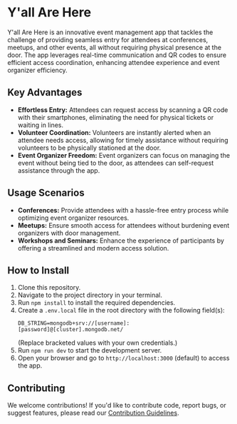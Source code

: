 # Y'all Are Here

Y'all Are Here is an innovative event management app that tackles the challenge of providing seamless entry for attendees at conferences, meetups, and other events, all without requiring physical presence at the door. The app leverages real-time communication and QR codes to ensure efficient access coordination, enhancing attendee experience and event organizer efficiency.

## Key Advantages

- **Effortless Entry:** Attendees can request access by scanning a QR code with their smartphones, eliminating the need for physical tickets or waiting in lines.
- **Volunteer Coordination:** Volunteers are instantly alerted when an attendee needs access, allowing for timely assistance without requiring volunteers to be physically stationed at the door.
- **Event Organizer Freedom:** Event organizers can focus on managing the event without being tied to the door, as attendees can self-request assistance through the app.

## Usage Scenarios

- **Conferences:** Provide attendees with a hassle-free entry process while optimizing event organizer resources.
- **Meetups:** Ensure smooth access for attendees without burdening event organizers with door management.
- **Workshops and Seminars:** Enhance the experience of participants by offering a streamlined and modern access solution.

## How to Install

1. Clone this repository.
2. Navigate to the project directory in your terminal.
3. Run `npm install` to install the required dependencies.
4. Create a `.env.local` file in the root directory with the following field(s):  
    ```shell
    DB_STRING=mongodb+srv://[username]:[password]@[cluster].mongodb.net/
    ```
    (Replace bracketed values with your own credentials.)
5. Run `npm run dev` to start the development server.
6. Open your browser and go to `http://localhost:3000` (default) to access the app.

## Contributing

We welcome contributions! If you'd like to contribute code, report bugs, or suggest features, please read our [Contribution Guidelines](CONTRIBUTING.md).
